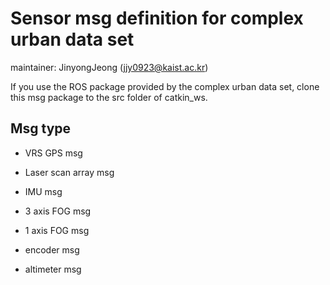 # Sensor msg definition for complex urban data set

maintainer: JinyongJeong (jjy0923@kaist.ac.kr)

If you use the ROS package provided by the complex urban data set, clone this msg package to the src folder of catkin_ws.

## Msg type

- VRS GPS msg

- Laser scan array msg

- IMU msg

- 3 axis FOG msg

- 1 axis FOG msg

- encoder msg

- altimeter msg

